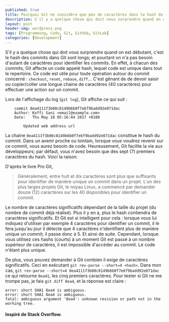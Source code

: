 ```yaml
---
published: true
title: Pourquoi Git ne considère que peu de caractères dans le hash du commit
description: S'il y a quelque chose qui doit vous surprendre quand on est débutant, c'est le hash des commits dans Git sont longs; et pourtant on n'a pas besoin d'autant de caractères pour identifier les commits.
layout: post
header-img: wordpress.png
tags: [Programming, Code, Git, GitHub, GitLab]
categories: [Development]
---
```


S'il y a quelque chose qui doit vous surprendre quand on est débutant, c'est le hash des commits dans Git sont longs; et pourtant on n'a pas besoin d'autant de caractères pour identifier les commits.<!--more--> En effet, à chacun des commits, Git affecte un code appelé hash, lequel code est unique dans tout le repertoire. Ce code est utile pour toute opération autour du commit concerné : `checkout`, `reset`, `rebase`, `diff`... C'est gênant de de devoir saisir ou copier/coller une longue chaine de caractères (40 caractères) pour effectuer une action sur un commit.

Lors de l'affichage du log (`git log`), Git affiche ce qui suit :

```
    commit 8ea4111f3b08c8149b6b0f7e6f9badd92e071dac
    Author: Koffi Sani <email@example.com>
    Date:   Thu May 18 05:16:44 2017 +0100

        Updated web address url

```
La chaine `8ea4111f3b08c8149b6b0f7e6f9badd92e071dac` constitue le hash du commit. Dans un avenir proche ou lointain, lorsque vous voudrez revenir sur ce commit, vous aurez besoin de code. Heureusement, Git facilite la vie aux développeurs; par défaut, vous n'avez besoin que des sept (7) premiers caractères du hash. Voici  la raison.


D'après le livre Pro Git, 

> Généralement, entre huit et dix caractères sont plus que suffisants pour identifier de manière unique un commit dans un projet. L'un des plus larges projets Git, le noyau Linux, a commencé par demander douze (12) caractères sur les 40 disponibles pour identifier un commit.

Le nombre de caractères significatifs dépendant de la taille du projet (du nombre de commit déjà réalisé). Plus il y en a, plus le hash contiendra de caractères significatifs. Et Git est si intelligent pour cela : lorsque vous lui indiquez d'utiliser par exemple 4 caractères pour identifier un commit, il le fera jusqu'au jour il détecte que 4 caractères n'identifient plus de manière unique un commit; il passe donc à 5. Et ainsi de suite. Cependant, lorsque vous utilisez ces hashs (courts) à un moment Git est passé à un nombre supérieur de caractères, il est impossible d'accéder au commit. Le code n'étant plus unique.

De plus, vous pouvez demander à Git combien il exige de caractères significatifs. Ceci en exécutant `git rev-parse --short=4 <hash>`. Dans mon cas, `git rev-parse --short=4 8ea4111f3b08c8149b6b0f7e6f9badd92e071dac` ce qui retourne `8ea41`, les cinq premiers caractères. Pour tester si Git ne me trompe pas, je fais `git diff 8ea4`, et la réponse est claire : 

```
error: short SHA1 8ea4 is ambiguous.
error: short SHA1 8ea4 is ambiguous.
fatal: ambiguous argument '8ea4': unknown revision or path not in the working tree.
```

#### Inspiré de Stack Overflow.